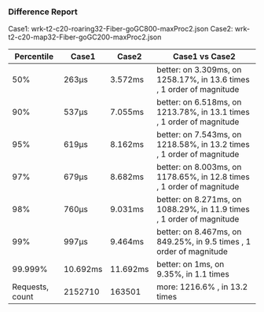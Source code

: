### Difference Report
Case1: wrk-t2-c20-roaring32-Fiber-goGC800-maxProc2.json
Case2: wrk-t2-c20-map32-Fiber-goGC200-maxProc2.json

|Percentile|Case1|Case2|Case1 vs Case2|
|---|---|---|---|
|50%|263µs|3.572ms|better: on 3.309ms, on 1258.17%, in 13.6 times , 1 order of magnitude|
|90%|537µs|7.055ms|better: on 6.518ms, on 1213.78%, in 13.1 times , 1 order of magnitude|
|95%|619µs|8.162ms|better: on 7.543ms, on 1218.58%, in 13.2 times , 1 order of magnitude|
|97%|679µs|8.682ms|better: on 8.003ms, on 1178.65%, in 12.8 times , 1 order of magnitude|
|98%|760µs|9.031ms|better: on 8.271ms, on 1088.29%, in 11.9 times , 1 order of magnitude|
|99%|997µs|9.464ms|better: on 8.467ms, on 849.25%, in 9.5 times , 1 order of magnitude|
|99.999%|10.692ms|11.692ms|better: on 1ms, on 9.35%, in 1.1 times |
|Requests, count|2152710|163501|more: 1216.6% , in 13.2 times |
